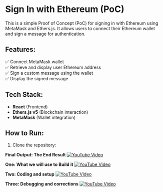 # Sign In with Ethereum (PoC)

This is a simple Proof of Concept (PoC) for signing in with Ethereum using MetaMask and Ethers.js. It allows users to connect their Ethereum wallet and sign a message for authentication.

## Features:
✅ Connect MetaMask wallet  
✅ Retrieve and display user Ethereum address  
✅ Sign a custom message using the wallet  
✅ Display the signed message  

## Tech Stack:
- **React** (Frontend)
- **Ethers.js v5** (Blockchain interaction)
- **MetaMask** (Wallet integration)

## How to Run:
1. Clone the repository:



**Final Output: The End Result**
[![YouTube Video](https://img.youtube.com/vi/nUtodJKmPUo/0.jpg)](https://youtu.be/nUtodJKmPUo)



**One: What we will use to Build it** 
[![YouTube Video](https://img.youtube.com/vi/nUtodJKmPUo/0.jpg)](https://youtu.be/nUtodJKmPUo)


 **Two: Coding and setup** 
[![YouTube Video](https://img.youtube.com/vi/nUtodJKmPUo/0.jpg)](https://youtu.be/nUtodJKmPUo)



**Three: Debugging and corrections**
[![YouTube Video](https://img.youtube.com/vi/nUtodJKmPUo/0.jpg)](https://youtu.be/nUtodJKmPUo)




     
